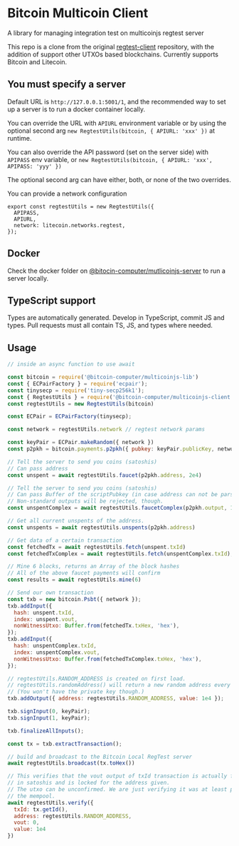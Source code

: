 # Bitcoin Multicoin Client
A library for managing integration test on multicoinjs regtest server

This repo is a clone from the original [regtest-client](https://github.com/bitcoinjs/regtest-client.git) repository, with the addition of support other UTXOs based blockchains.
Currently supports Bitcoin and Litecoin.

## You must specify a server

Default URL is `http://127.0.0.1:5001/1`, and the recommended way to set up a server
is to run a docker container locally.

You can override the URL with `APIURL` environment variable or by using the
optional second arg `new RegtestUtils(bitcoin, { APIURL: 'xxx' })` at runtime.

You can also override the API password (set on the server side) with `APIPASS`
env variable, or `new RegtestUtils(bitcoin, { APIURL: 'xxx', APIPASS: 'yyy' })`

The optional second arg can have either, both, or none of the two overrides.

You can provide a network configuration 

````
export const regtestUtils = new RegtestUtils({
  APIPASS,
  APIURL,
  network: litecoin.networks.regtest,
});
````

## Docker

Check the docker folder on [@bitocin-computer/mutlicoinjs-server](https://github.com/bitcoin-computer/multicoinjs-server)
to run a server locally.

## TypeScript support

Types are automatically generated. Develop in TypeScript, commit JS and types.
Pull requests must all contain TS, JS, and types where needed.

## Usage

```js
// inside an async function to use await

const bitcoin = require('@bitcoin-computer/multicoinjs-lib')
const { ECPairFactory } = require('ecpair');
const tinysecp = require('tiny-secp256k1');
const { RegtestUtils } = require('@bitcoin-computer/multicoinjs-client')
const regtestUtils = new RegtestUtils(bitcoin)

const ECPair = ECPairFactory(tinysecp);

const network = regtestUtils.network // regtest network params

const keyPair = ECPair.makeRandom({ network })
const p2pkh = bitcoin.payments.p2pkh({ pubkey: keyPair.publicKey, network })

// Tell the server to send you coins (satoshis)
// Can pass address
const unspent = await regtestUtils.faucet(p2pkh.address, 2e4)

// Tell the server to send you coins (satoshis)
// Can pass Buffer of the scriptPubkey (in case address can not be parsed by bitcoinjs-lib)
// Non-standard outputs will be rejected, though.
const unspentComplex = await regtestUtils.faucetComplex(p2pkh.output, 1e4)

// Get all current unspents of the address.
const unspents = await regtestUtils.unspents(p2pkh.address)

// Get data of a certain transaction
const fetchedTx = await regtestUtils.fetch(unspent.txId)
const fetchedTxComplex = await regtestUtils.fetch(unspentComplex.txId);

// Mine 6 blocks, returns an Array of the block hashes
// All of the above faucet payments will confirm
const results = await regtestUtils.mine(6)

// Send our own transaction
const txb = new bitcoin.Psbt({ network });
txb.addInput({
  hash: unspent.txId,
  index: unspent.vout,
  nonWitnessUtxo: Buffer.from(fetchedTx.txHex, 'hex'),
});
txb.addInput({
  hash: unspentComplex.txId,
  index: unspentComplex.vout,
  nonWitnessUtxo: Buffer.from(fetchedTxComplex.txHex, 'hex'),
});

// regtestUtils.RANDOM_ADDRESS is created on first load.
// regtestUtils.randomAddress() will return a new random address every time.
// (You won't have the private key though.)
txb.addOutput({ address: regtestUtils.RANDOM_ADDRESS, value: 1e4 });

txb.signInput(0, keyPair);
txb.signInput(1, keyPair);

txb.finalizeAllInputs();

const tx = txb.extractTransaction();

// build and broadcast to the Bitcoin Local RegTest server
await regtestUtils.broadcast(tx.toHex())

// This verifies that the vout output of txId transaction is actually for value
// in satoshis and is locked for the address given.
// The utxo can be unconfirmed. We are just verifying it was at least placed in
// the mempool.
await regtestUtils.verify({
  txId: tx.getId(),
  address: regtestUtils.RANDOM_ADDRESS,
  vout: 0,
  value: 1e4
})

```